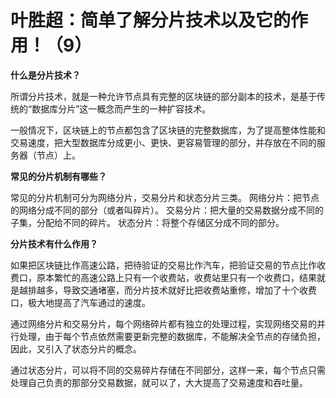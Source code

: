# 叶胜超：简单了解分片技术以及它的作用！（9）


**什么是分片技术？**

所谓分片技术，就是一种允许节点具有完整的区块链的部分副本的技术，是基于传统的“数据库分片”这一概念而产生的一种扩容技术。

一般情况下，区块链上的节点都包含了区块链的完整数据库，为了提高整体性能和交易速度，把大型数据库分成更小、更快、更容易管理的部分，并存放在不同的服务器（节点）上。





**常见的分片机制有哪些？**

常见的分片机制可分为网络分片，交易分片和状态分片三类。
网络分片：把节点的网络分成不同的部分（或者叫碎片）。
交易分片：把大量的交易数据分成不同的子集，分配给不同的碎片。
状态分片：将整个存储区分成不同的部分。




**分片技术有什么作用？**

如果把区块链比作高速公路，把待验证的交易比作汽车，把验证交易的节点比作收费口，原本繁忙的高速公路上只有一个收费站，收费站里只有一个收费口，结果就是越排越多，导致交通堵塞，而分片技术就好比把收费站重修，增加了十个收费口，极大地提高了汽车通过的速度。

通过网络分片和交易分片，每个网络碎片都有独立的处理过程，实现网络交易的并行处理，由于每个节点依然需要更新完整的数据库，不能解决全节点的存储负担，因此，又引入了状态分片的概念。

通过状态分片，可以将不同的交易碎片存储在不同部分，这样一来，每个节点只需处理自己负责的那部分交易数据，就可以了，大大提高了交易速度和吞吐量。
